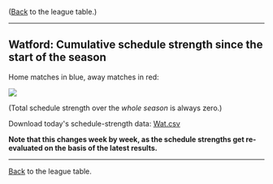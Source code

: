 ---
---
([Back](/leagues/england-premier-league) to the league table.)

-----

## Watford: Cumulative schedule strength since the start of the season

Home matches in blue, away matches in red:


![](/assets/leagues/england-premier-league/2017/schedule-strengths/Wat.png)

(Total schedule strength over the *whole season* is always zero.)


Download today's schedule-strength data: [Wat.csv](/assets/leagues/england-premier-league/2017/schedule-strengths/Wat.csv)

**Note that this changes week by week, as the schedule strengths get re-evaluated on the
basis of the latest results.**

-----

[Back](/leagues/england-premier-league) to the league table.


